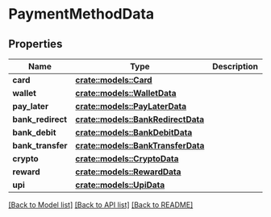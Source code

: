 # PaymentMethodData

## Properties

Name | Type | Description | Notes
------------ | ------------- | ------------- | -------------
**card** | [**crate::models::Card**](Card.md) |  | 
**wallet** | [**crate::models::WalletData**](WalletData.md) |  | 
**pay_later** | [**crate::models::PayLaterData**](PayLaterData.md) |  | 
**bank_redirect** | [**crate::models::BankRedirectData**](BankRedirectData.md) |  | 
**bank_debit** | [**crate::models::BankDebitData**](BankDebitData.md) |  | 
**bank_transfer** | [**crate::models::BankTransferData**](BankTransferData.md) |  | 
**crypto** | [**crate::models::CryptoData**](CryptoData.md) |  | 
**reward** | [**crate::models::RewardData**](RewardData.md) |  | 
**upi** | [**crate::models::UpiData**](UpiData.md) |  | 

[[Back to Model list]](../README.md#documentation-for-models) [[Back to API list]](../README.md#documentation-for-api-endpoints) [[Back to README]](../README.md)


